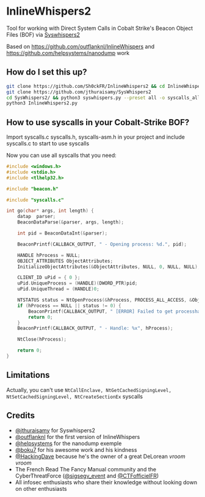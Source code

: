 # InlineWhispers2
Tool for working with Direct System Calls in Cobalt Strike's Beacon Object Files (BOF) via [Syswhispers2](https://github.com/jthuraisamy/SysWhispers2)

Based on https://github.com/outflanknl/InlineWhispers and https://github.com/helpsystems/nanodump work

## How do I set this up?

```bash
git clone https://github.com/Sh0ckFR/InlineWhispers2 && cd InlineWhispers2
git clone https://github.com/jthuraisamy/SysWhispers2
cd SysWhispers2/ && python3 syswhispers.py --preset all -o syscalls_all && cd ..
python3 InlineWhispers2.py
```

## How to use syscalls in your Cobalt-Strike BOF?

Import syscalls.c syscalls.h, syscalls-asm.h in your project and include syscalls.c to start to use syscalls

Now you can use all syscalls that you need:

```c
#include <windows.h>
#include <stdio.h>
#include <tlhelp32.h>

#include "beacon.h"

#include "syscalls.c"

int go(char* args, int length) {
	datap  parser;
	BeaconDataParse(&parser, args, length);

	int pid = BeaconDataInt(&parser);

	BeaconPrintf(CALLBACK_OUTPUT, "	- Opening process: %d.", pid);

	HANDLE hProcess = NULL;
	OBJECT_ATTRIBUTES ObjectAttributes;
	InitializeObjectAttributes(&ObjectAttributes, NULL, 0, NULL, NULL);

	CLIENT_ID uPid = { 0 };
	uPid.UniqueProcess = (HANDLE)(DWORD_PTR)pid;
	uPid.UniqueThread = (HANDLE)0;

	NTSTATUS status = NtOpenProcess(&hProcess, PROCESS_ALL_ACCESS, &ObjectAttributes, &uPid);
	if (hProcess == NULL || status != 0) {
		BeaconPrintf(CALLBACK_OUTPUT, "	[ERROR] Failed to get processhandle, status: 0x%lx", status);
		return 0;
	}
	BeaconPrintf(CALLBACK_OUTPUT, "	- Handle: %x", hProcess);

	NtClose(hProcess);

	return 0;
}
```

## Limitations

Actually, you can't use `NtCallEnclave, NtGetCachedSigningLevel, NtSetCachedSigningLevel, NtCreateSectionEx` syscalls

## Credits

* [@jthuraisamy](https://github.com/jthuraisamy) for Syswhispers2
* [@outflanknl](https://github.com/outflanknl) for the first version of InlineWhispers
* [@helpsystems](https://github.com/helpsystems) for the nanodump exemple
* [@boku7](https://github.com/boku7) for his awesome work and his kindness
* [@HackingDave](https://github.com/HackingDave) because he's the owner of a great DeLorean *vroom vroom*
* The French Read The Fancy Manual community and the CyberThreatForce ([@sigsegv_event](https://twitter.com/sigsegv_event) and [@CTFofficielFR](https://twitter.com/CTFofficielFR))
* All infosec enthusiasts who share their knowledge without looking down on other enthusiasts
